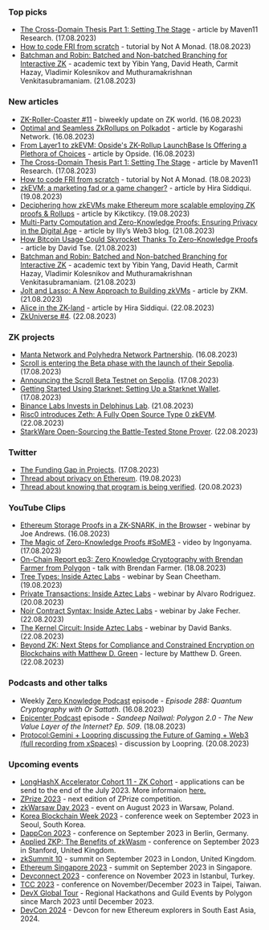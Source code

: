 ### Top picks
* [The Cross-Domain Thesis Part 1: Setting The Stage](https://mirror.xyz/0x59567ea31347ba1430939E8a8aC58fDa014aBed9/e2pIdHzlaBi6m5GhsRGK0g5DyjgCVuU4lE614XmES5s) - article by Maven11 Research. (17.08.2023)
* [How to code FRI from scratch](https://blog.lambdaclass.com/how-to-code-fri-from-scratch/) - tutorial by Not A Monad. (18.08.2023)
* [Batchman and Robin: Batched and Non-batched Branching for Interactive ZK](https://eprint.iacr.org/2023/1257.pdf) - academic text by Yibin Yang, David Heath, Carmit Hazay, Vladimir Kolesnikov and Muthuramakrishnan Venkitasubramaniam. (21.08.2023)

### New articles 
* [ZK-Roller-Coaster #11](https://taiko.mirror.xyz/QHWZW8EJ9CM8jnbWEJyvULvpH6Pn2nHWfo93Z0UH21Y) - biweekly update on ZK world. (16.08.2023)
* [Optimal and Seamless ZkRollups on Polkadot](https://medium.com/coinmonks/optimal-and-seamless-zkrollups-on-polkadot-b8ca1bf434f2) - article by Kogarashi Network. (16.08.2023)
* [From Layer1 to zkEVM: Opside's ZK-Rollup LaunchBase Is Offering a Plethora of Choices](https://hackernoon.com/from-layer1-to-zkevm-opsides-zk-rollup-launchbase-is-offering-a-plethora-of-choices) - article by Opside. (16.08.2023)
* [The Cross-Domain Thesis Part 1: Setting The Stage](https://mirror.xyz/0x59567ea31347ba1430939E8a8aC58fDa014aBed9/e2pIdHzlaBi6m5GhsRGK0g5DyjgCVuU4lE614XmES5s) - article by Maven11 Research. (17.08.2023)
* [How to code FRI from scratch](https://blog.lambdaclass.com/how-to-code-fri-from-scratch/) - tutorial by Not A Monad. (18.08.2023)
* [zkEVM: a marketing fad or a game changer?](https://medium.com/coinmonks/zkevm-a-marketing-fad-or-a-game-changer-282740d2136) - article by Hira Siddiqui. (19.08.2023)
* [Deciphering how zkEVMs make Ethereum more scalable employing ZK proofs & Rollups](https://medium.com/coinmonks/deciphering-how-zkevms-make-ethereum-more-scalable-employing-zk-proofs-rollups-9e71024c4a92) - article by Kikctikcy. (19.08.2023)
* [Multi-Party Computation and Zero-Knowledge Proofs: Ensuring Privacy in the Digital Age](https://web3illy.medium.com/multi-party-computation-and-zero-knowledge-proofs-ensuring-privacy-in-the-digital-age-15d65b10be5) - article by Illy’s Web3 blog. (21.08.2023) 
* [How Bitcoin Usage Could Skyrocket Thanks To Zero-Knowledge Proofs](https://www.forbes.com/sites/digital-assets/2023/08/21/how-bitcoin-usage-could-skyrocket-thanks-to-zero-knowledge-proofs/) - article by David Tse. (21.08.2023)
* [Batchman and Robin: Batched and Non-batched Branching for Interactive ZK](https://eprint.iacr.org/2023/1257.pdf) - academic text by Yibin Yang, David Heath, Carmit Hazay, Vladimir Kolesnikov and Muthuramakrishnan Venkitasubramaniam. (21.08.2023)
* [Jolt and Lasso: A New Approach to Building zkVMs](https://medium.com/@ProjectZKM/jolt-and-lasso-a-new-approach-to-building-zkvms-c6bcfd1d554d) - article by ZKM. (21.08.2023)
* [Alice in the ZK-land](https://medium.com/coinmonks/alice-in-the-zk-land-9e4303578c4f) - article by Hira Siddiqui. (22.08.2023)
* [ZkUniverse #4](https://medium.com/@ZkCampus/zkuniverse-4-b80e925620a2). (22.08.2023)

### ZK projects
* [Manta Network and Polyhedra Network Partnership](https://polyhedra.medium.com/manta-network-and-polyhedra-network-partnership-transforming-blockchain-with-zkbridge-fast-872f3a0f04c). (16.08.2023)
* [Scroll is entering the Beta phase with the launch of their Sepolia](https://twitter.com/Scroll_ZKP/status/1692194581918745066). (17.08.2023)
* [Announcing the Scroll Beta Testnet on Sepolia](https://scroll.io/blog/scrollSepolia). (17.08.2023)
* [Getting Started Using Starknet: Setting Up a Starknet Wallet](https://www.starknet.io/en/posts/stark-math/getting-started-using-starknet-setting-up-a-starknet-wallet). (17.08.2023)
* [Binance Labs Invests in Delphinus Lab](https://www.binance.com/en/blog/ecosystem/binance-labs-invests-in-delphinus-lab-the-first-opensource-zkwasm-virtual-machine-to-support-next-era-of-web3-applications-3444797851566042967). (21.08.2023)
* [Risc0 introduces Zeth: A Fully Open Source Type 0 zkEVM](https://twitter.com/RiscZero/status/1694047369028059218). (22.08.2023) 
* [StarkWare Open-Sourcing the Battle-Tested Stone Prover](https://medium.com/starkware/open-sourcing-the-battle-tested-stone-prover-1fe71aaab3b7). (22.08.2023)

### Twitter
* [The Funding Gap in Projects](https://twitter.com/ETH_Daily/status/1692211841110356208). (17.08.2023)
* [Thread about privacy on Ethereum](https://twitter.com/ZKValidator/status/1692997435176448004). (19.08.2023)
* [Thread about knowing that program is being verified](https://twitter.com/bkiepuszewski/status/1693289010020466940). (20.08.2023)

### YouTube Clips
* [Ethereum Storage Proofs in a ZK-SNARK, in the Browser](https://www.youtube.com/watch?v=GbiV6exphuw) - webinar by Joe Andrews. (16.08.2023)
* [The Magic of Zero-Knowledge Proofs #SoME3](https://www.youtube.com/watch?v=FfeXX6OLq8w) - video by Ingonyama. (17.08.2023)
* [On-Chain Report ep3: Zero Knowledge Cryptography with Brendan Farmer from Polygon](https://www.youtube.com/watch?v=dbRf2ERUTCg) - talk with Brendan Farmer. (18.08.2023)
* [Tree Types: Inside Aztec Labs](https://www.youtube.com/watch?v=ejZe98ZuiKU) - webinar by Sean Cheetham. (19.08.2023)
* [Private Transactions: Inside Aztec Labs](https://www.youtube.com/watch?v=pFWIhLCQchw) - webinar by Alvaro Rodriguez. (20.08.2023)
* [Noir Contract Syntax: Inside Aztec Labs](https://www.youtube.com/watch?v=CG61fyfVwmY) - webinar by Jake Fecher. (22.08.2023)
* [The Kernel Circuit: Inside Aztec Labs](https://www.youtube.com/watch?v=6rTQFBYvOpA) - webinar by David Banks. (22.08.2023)
* [Beyond ZK: Next Steps for Compliance and Constrained Encryption on Blockchains with Matthew D. Green](https://www.youtube.com/watch?v=UZDFhdYshcU) - lecture by Matthew D. Green. (22.08.2023)

### Podcasts and other talks
* Weekly [Zero Knowledge Podcast](https://zeroknowledge.fm/288-2/) episode - *Episode 288: Quantum Cryptography with Or Sattath*. (16.08.2023) 
* [Epicenter Podcast](https://www.youtube.com/watch?v=BTeSHnVEluo/) episode - *Sandeep Nailwal: Polygon 2.0 - The New Value Layer of the Internet? Ep. 509*. (18.08.2023)  
* [Protocol:Gemini + Loopring discussing the Future of Gaming + Web3 (full recording from xSpaces)](https://www.youtube.com/watch?v=DqfEBPXJtTk) - discussion by Loopring. (20.08.2023)

### Upcoming events
* [LongHashX Accelerator Cohort 11 - ZK Cohort](https://longhashventures.typeform.com/ZKCohort?typeform-source=t.co) - applications can be send to the end of the July 2023. More informaion [here.](https://www.longhash.vc/accelerator/zk-accelerator/)
* [ZPrize 2023](https://www.zprize.io/blog/announcing-zprize-2023) - next edition of ZPrize competition.
* [zkWarsaw Day 2023](https://zkwarsaw.dev/) - event on August 2023 in Warsaw, Poland.
* [Korea Blockchain Week 2023](https://koreablockchainweek.com/) - conference week on September 2023 in Seoul, South Korea. 
* [DappCon 2023](https://www.dappcon.io/#about) - conference on September 2023 in Berlin, Germany.
* [Applied ZKP: The Benefits of zkWasm](https://law.stanford.edu/codex-the-stanford-center-for-legal-informatics/projects/zero-knowledge-cryptography/) - conference on September 2023 in Stanford, United Kingdom.
* [zkSummit 10](https://www.zksummit.com/) - summit on September 2023 in London, United Kingdom.
* [Ethereum Singapore 2023](https://www.ethereumsingapore.com/) - summit on September 2023 in Singapore.
* [Devconnect 2023](https://devconnect.org/) - conference on November 2023 in Istanbul, Turkey.
* [TCC 2023](https://tcc.iacr.org/2023/) - conference on November/December 2023 in Taipei, Taiwan.
* [DevX Global Tour](https://polygon.technology/blog/polygon-labs-announces-devx-global-tour) - Regional Hackathons and Guild Events by Polygon since March 2023 until December 2023.
* [DevCon 2024](https://devcon.org/) - Devcon for new Ethereum explorers in South East Asia, 2024.
